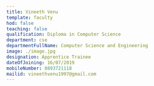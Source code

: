 ```yaml
---
title: Vineeth Venu
template: faculty
hod: false
teaching: false
qualification: Diploma in Computer Science
department: cse
departmentFullName: Computer Science and Engineering
image: ./image.jpg
designation: Apprentice Trainee
dateOfJoining: 16/07/2019
mobileNumber: 8893721118
mailid: vineethvenu1997@gmail.com
---
```


